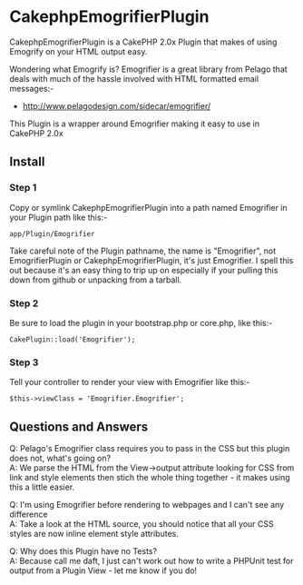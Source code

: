 CakephpEmogrifierPlugin
=======================

CakephpEmogrifierPlugin is a CakePHP 2.0x Plugin that makes of using Emogrify on
your HTML output easy.

Wondering what Emogrify is?  Emogrifier is a great library from Pelago that deals
with much of the hassle involved with HTML formatted email messages:-

 - http://www.pelagodesign.com/sidecar/emogrifier/

This Plugin is a wrapper around Emogrifier making it easy to use in CakePHP 2.0x


Install
-------

### Step 1
Copy or symlink CakephpEmogrifierPlugin into a path named Emogrifier in your Plugin
path like this:-

    app/Plugin/Emogrifier

Take careful note of the Plugin pathname, the name is "Emogrifier", not 
EmogrifierPlugin or CakephpEmogrifierPlugin, it's just Emogrifier.  I spell this 
out because it's an easy thing to trip up on especially if your pulling this down 
from github or unpacking from a tarball.

### Step 2
Be sure to load the plugin in your bootstrap.php or core.php, like this:-

    CakePlugin::load('Emogrifier');

### Step 3
Tell your controller to render your view with Emogrifier like this:-

    $this->viewClass = 'Emogrifier.Emogrifier';


Questions and Answers
---------------------
Q: Pelago's Emogrifier class requires you to pass in the CSS but this plugin does
   not, what's going on?  
A: We parse the HTML from the View->output attribute looking for CSS from link
   and style elements then stich the whole thing together - it makes using this
   a little easier.

Q: I'm using Emogrifier before rendering to webpages and I can't see any difference  
A: Take a look at the HTML source, you should notice that all your CSS styles are
   now inline element style attributes.

Q: Why does this Plugin have no Tests?  
A: Because call me daft, I just can't work out how to write a PHPUnit test for 
   output from a Plugin View - let me know if you do!
